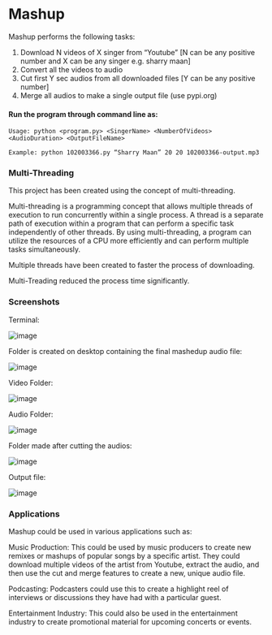 
# Mashup
Mashup performs the following tasks:

1) Download N videos of X singer from “Youtube” [N can be any positive number and X can be any singer e.g. sharry maan]
2) Convert all the videos to audio
3) Cut first Y sec audios from all downloaded files [Y can be any positive number]
4) Merge all audios to make a single output file (use pypi.org)

#### Run the program through command line as:
```
Usage: python <program.py> <SingerName> <NumberOfVideos> <AudioDuration> <OutputFileName>

Example: python 102003366.py “Sharry Maan” 20 20 102003366-output.mp3
```

### Multi-Threading
This project has been created using the concept of multi-threading.

Multi-threading is a programming concept that allows multiple threads of execution to run concurrently within a single process. A thread is a separate path of execution within a program that can perform a specific task independently of other threads. By using multi-threading, a program can utilize the resources of a CPU more efficiently and can perform multiple tasks simultaneously.

Multiple threads have been created to faster the process of downloading.

Multi-Treading reduced the process time significantly.

### Screenshots
Terminal:

![image](https://user-images.githubusercontent.com/74601983/224363398-42ee09a2-b5fb-4851-82ae-cdb4f9846b53.png)

Folder is created on desktop containing the final mashedup audio file:

![image](https://user-images.githubusercontent.com/74601983/224363982-8af93aeb-1a1e-4c61-ac41-0bf78f27b7f7.png)

Video Folder:

![image](https://user-images.githubusercontent.com/74601983/224363707-1e7b38bd-93d4-4e29-847c-4cf21c588426.png)

Audio Folder:

![image](https://user-images.githubusercontent.com/74601983/224363601-f03f0e95-18a6-453c-b3ed-f5f3d07aea1e.png)

Folder made after cutting the audios:

![image](https://user-images.githubusercontent.com/74601983/224363840-fbe35261-4739-48c2-89b9-088bfb600b05.png)

Output file:

![image](https://user-images.githubusercontent.com/74601983/224364489-660bf4cd-3509-4013-afaa-28ee80faa738.png)

### Applications

Mashup could be used in various applications such as:

Music Production: This could be used by music producers to 
create new remixes or mashups of popular songs by a specific artist. They could download multiple videos of the artist from Youtube, extract the audio, and then use the cut and merge features to create a new, unique audio file.
 
Podcasting: Podcasters could use this to create a highlight reel of interviews or discussions they have had with a particular guest.

Entertainment Industry: This could also be used in the entertainment industry to create promotional material for upcoming concerts or events.
